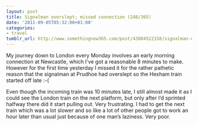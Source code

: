 ```yaml
---
layout: post
title: Signalman overslept; missed connection (248/365)
date: '2011-09-05T05:32:00+01:00'
categories:
- travel
tumblr_url: http://www.somethingnew365.com/post/43804522158/signalman-overslept-missed-connection-248365
---
```

My journey down to London every Monday involves an early morning connection at Newcastle, which I’ve got a reasonable 8 minutes to make. However for the first time yesterday I missed it for the rather pathetic reason that the signalman at Prudhoe had overslept so the Hexham train started off late :-(

Even though the incoming train was 10 minutes late, I still almost made it as I could see the London train on the next platform, but only after I’d sprinted halfway there did it start pulling out. Very frustrating. I had to get the next train which was a lot slower and so like a lot of other people got to work an hour later than usual just because of one man’s laziness. Very poor.
